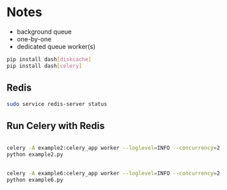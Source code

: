 # Notes

- background queue
- one-by-one
- dedicated queue worker(s)

```bash
pip install dash[diskcache]
pip install dash[celery]
```

## Redis

```bash
sudo service redis-server status
```

## Run Celery with Redis

```bash

celery -A example2:celery_app worker --loglevel=INFO --concurrency=2
python example2.py


celery -A example6:celery_app worker --loglevel=INFO --concurrency=2
python example6.py

```
